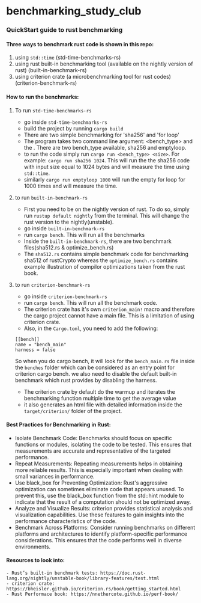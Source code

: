 # benchmarking_study_club


### QuickStart guide to rust benchmarking


#### Three ways to benchmark rust code is shown in this repo:
1. using `std::time` (std-time-benchmarks-rs)
2. using rust built-in benchmarking tool (available on the nightly version of rust) (built-in-benchmark-rs)
3. using criterion crate (a microbenchmarking tool for rust codes) (criterion-benchmark-rs)

#### How to run the benchmarks:

1. To run `std-time-benchmarks-rs`
    - go inside `std-time-benchmarks-rs`
    - build the project by running `cargo build`
    - There are two simple benchmarking for 'sha256' and 'for loop'
    - The program takes two command line argument: <bench_type> and the <size>. There are two bench_type available, sha256 and emptyloop. 
    - to run the code simply run `cargo run <bench_type> <size>`. For example: `cargo run sha256 1024`. This will run the the sha256 code with input size equal to 1024 bytes and will measure the time using `std::time`.
    - similarly `cargo run emptyloop 1000` will run the empty for loop for 1000 times and will measure the time.

2. to run `built-in-benchmark-rs`
    - First you need to be on the nightly version of rust. To do so, simply run `rustup default nightly` from the terminal. This will change the rust version to the nightly(unstable).
    - go inside `built-in-benchmark-rs`
    - run `cargo bench`. This will run all the benchmarks
    - Inside the `built-in-benchmark-rs`, there are two benchmark files(sha512.rs & optimize_bench.rs)
    - The `sha512.rs` contains simple benchmark code for benchmarking sha512 of rustCrypto whereas the `optimize_bench.rs` contains example illustration of compilor optimizations taken from the rust book.

3. to run `criterion-benchmark-rs`
    - go inside `criterion-benchmark-rs`
    - run `cargo bench`. This will run all the benchmark code.
    - The criterion crate has it's own `criterion_main!` macro and therefore the cargo project cannot have a main file. This is a limitation of using criterion crate.
    - Also, in the `Cargo.toml`, you need to add the following:
    ```
    [[bench]]
    name = "bench_main"
    harness = false
    ```
    So when you do cargo bench, it will look for the `bench_main.rs` file inside the `benches` folder which can be considered as an entry point for criterion cargo bench. we also need to disable the default built-in benchmark which rust provides by disabling the harness.
    - The criterion crate by default do the warmup and iterates the benchmarking function multiple time to get the average value
    - it also generates an html file with detailed information inside the `target/criterion/` folder of the project. 

#### Best Practices for Benchmarking in Rust:

- Isolate Benchmark Code: Benchmarks should focus on specific functions or modules, isolating the code to be tested. This ensures that measurements are accurate and representative of the targeted performance.
- Repeat Measurements: Repeating measurements helps in obtaining more reliable results. This is especially important when dealing with small variances in performance.
- Use black_box for Preventing Optimization: Rust's aggressive optimization can sometimes eliminate code that appears unused. To prevent this, use the black_box function from the std::hint module to indicate that the result of a computation should not be optimized away.
- Analyze and Visualize Results: criterion provides statistical analysis and visualization capabilities. Use these features to gain insights into the performance characteristics of the code.
- Benchmark Across Platforms: Consider running benchmarks on different platforms and architectures to identify platform-specific performance considerations. This ensures that the code performs well in diverse environments.


#### Resources to look into:
    - Rust’s built-in benchmark tests: https://doc.rust-lang.org/nightly/unstable-book/library-features/test.html
    - criterion crate: https://bheisler.github.io/criterion.rs/book/getting_started.html
    - Rust Performace book: https://nnethercote.github.io/perf-book/
